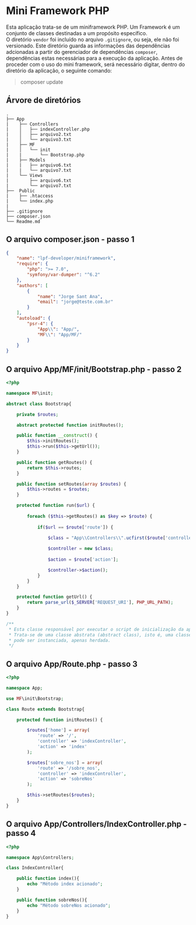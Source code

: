# Mini Framework PHP

Esta aplicação trata-se de um miniframework PHP. Um Framework é um conjunto de 
classes destinadas a um propósito específico.  
O diretório `vendor` foi incluído no arquivo `.gitignore`, ou seja, ele não foi 
versionado. Este diretório guarda as informações das dependências adcionadas a
partir do gerenciador de dependências `composer`, dependências estas necessárias
para a execução da aplicação. Antes de proceder com o uso do mini framework,
será necessário digitar, dentro do diretório da aplicação, o seguinte comando:

> composer update


## Árvore de diretórios

    .
    ├── App
    |    ├── Controllers
    |    │   ├── indexController.php
    |    │   ├── arquivo2.txt
    |    │   └── arquivo3.txt
    |    ├── MF
    |    │   └── init
    |    |       └── Bootstrap.php
    |    ├── Models
    |    |   ├── arquivo6.txt
    |    |   └── arquivo7.txt
    |    └── Views
    |        ├── arquivo6.txt
    |        └── arquivo7.txt
    ├──  Public
    |    ├── .htaccess
    |    └── index.php
    |
    ├── .gitignore
    ├── composer.json
    └── Readme.md

## O arquivo composer.json - passo 1

```json
{
	"name": "lpf-developer/miniframework",
	"require": {
		"php": ">= 7.0",
		"symfony/var-dumper": "^6.2"
	},
	"authors": [
		{
			"name": "Jorge Sant Ana",
			"email": "jorge@teste.com.br"
		}
	],
	"autoload": {
		"psr-4": {
			"App\\": "App/",
			"MF\\": "App/MF/"
		}
	}
}
```

## O arquivo App/MF/init/Bootstrap.php - passo 2

```php
<?php

namespace MF\init;

abstract class Bootstrap{

    private $routes;

    abstract protected function initRoutes();

	public function __construct() {
		$this->initRoutes();
		$this->run($this->getUrl());
	}

	public function getRoutes() {
		return $this->routes;
	}

	public function setRoutes(array $routes) {
		$this->routes = $routes;
	}

	protected function run($url) {
        
		foreach ($this->getRoutes() as $key => $route) {
			
            if($url == $route['route']) {
				
                $class = "App\\Controllers\\".ucfirst($route['controller']);

				$controller = new $class;
				
				$action = $route['action'];

				$controller->$action();
			}
		}
	}

	protected function getUrl() {
		return parse_url($_SERVER['REQUEST_URI'], PHP_URL_PATH);
	}
}

/**
 * Esta classe responsável por executar o script de inicialização da aplicação.
 * Trata-se de uma classe abstrata (abstract class), isto é, uma classe que não
 * pode ser instanciada, apenas herdada.
 */
```

## O arquivo App/Route.php - passo 3

```php
<?php

namespace App;

use MF\init\Bootstrap;

class Route extends Bootstrap{

    protected function initRoutes() {

		$routes['home'] = array(
			'route' => '/',
			'controller' => 'indexController',
			'action' => 'index'
		);

		$routes['sobre_nos'] = array(
			'route' => '/sobre_nos',
			'controller' => 'indexController',
			'action' => 'sobreNos'
		);

		$this->setRoutes($routes);
	}
}
```

## O arquivo App/Controllers/IndexController.php - passo 4

```php
<?php

namespace App\Controllers;

class IndexController{

    public function index(){
        echo "Método index acionado";
    }

    public function sobreNos(){
        echo "Método sobreNos acionado";
    }
}
```

